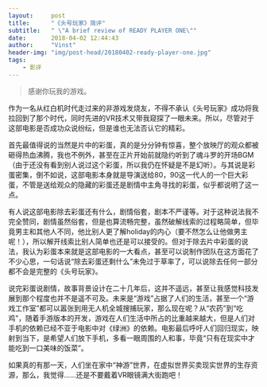 ```yaml
---
layout:     post
title:      "《头号玩家》简评"
subtitle:   " \"A brief review of READY PLAYER ONE\""
date:       2018-04-02 12:44:43
author:     "Vinst"
header-img: "img/post-head/20180402-ready-player-one.jpg"
tags:
    - 影评
---
```


>感谢你玩我的游戏。

作为一名从红白机时代走过来的非游戏发烧友，不得不承认《头号玩家》成功将我拉回到了那个时代，同时先进的VR技术又带我窥探了一眼未来。所以，尽管对于这部电影是否成功众说纷纭，但是谁也无法否认它的精彩。

首先最值得说的当然是片中的彩蛋，真的是分分钟有惊喜，整个放映厅的观众都被砸得热血沸腾，我也不例外，甚至在正片开始前就隐约听到了魂斗罗的开场BGM（由于还没有看到别人说过这个彩蛋，所以我仍在怀疑是不是幻听）。与其说是彩蛋密集，倒不如说，这部电影本身就是导演送给80，90这一代人的一个巨大彩蛋，不管是送给观众的隐藏的彩蛋还是剧情中主角寻找的彩蛋，似乎都说明了这一点。

有人说这部电影除去彩蛋还有什么，剧情俗套，剧本不严谨等。对于这种说法我不完全赞同，剧情虽然俗套，但是也算流畅完整，虽然破解线索的过程略简单，但毕竟男主和其他人不同，他比别人更了解holiday的内心（要不然怎么让他做男主呢！），所以解开线索比别人简单也还是可以接受的。但对于除去片中彩蛋的说法，我认为彩蛋本来就是这部电影的一大看点，甚至可以说制作团队在这方面花了不少心思，一句话说“除去彩蛋还剩什么”未免过于草率了，可以说除去任何一部分都不会是完整的《头号玩家》。

说完彩蛋说剧情，故事背景设计在二十几年后，这并不遥远，甚至让我感觉科技发展到那个程度也并不是遥不可及。未来是“游戏”占据了人们的生活，甚至一个“游戏工作室”都可以嚣张到用无人机全城搜捕玩家，那么现在呢？从“农药”到“吃鸡”，随着手游版本的开发，游戏在人们生活中所占的比重越来越大，但是人们对手机的依赖已经不亚于电影中对《绿洲》的依赖。电影最后呼吁人们回归现实，映射到当下，是希望人们放下手机，多看一眼周围的人和事，毕竟“只有在现实中才能吃到一口美味的饭菜”。

如果真的有那一天，人们坐在家中“神游”世界，在虚拟世界买卖现实世界的生存资源，那么，我觉得……还是不要戴着VR眼镜满大街跑吧！

